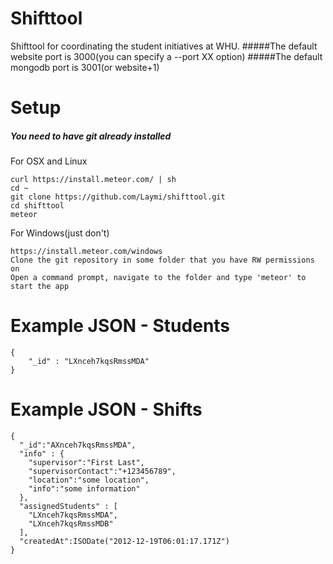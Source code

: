 # Shifttool
Shifttool for coordinating the student initiatives at WHU.
#####The default website port is 3000(you can specify a --port XX option)
#####The default mongodb port is 3001(or website+1)

# Setup
##### You need to have git already installed
For OSX and Linux
```
curl https://install.meteor.com/ | sh
cd ~
git clone https://github.com/Laymi/shifttool.git
cd shifttool
meteor
```
For Windows(just don't)
```
https://install.meteor.com/windows
Clone the git repository in some folder that you have RW permissions on
Open a command prompt, navigate to the folder and type 'meteor' to start the app
```
# Example JSON - Students
```
{
    "_id" : "LXnceh7kqsRmssMDA"
}
```
# Example JSON - Shifts
```
{
  "_id":"AXnceh7kqsRmssMDA",
  "info" : {
    "supervisor":"First Last",
    "supervisorContact":"+123456789",
    "location":"some location",
    "info":"some information"
  },
  "assignedStudents" : [
    "LXnceh7kqsRmssMDA",
    "LXnceh7kqsRmssMDB"
  ],
  "createdAt":ISODate("2012-12-19T06:01:17.171Z")
}
```

